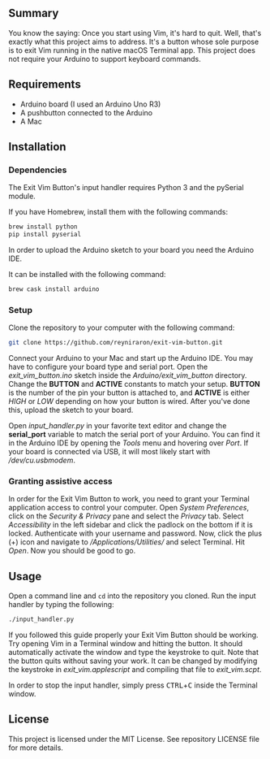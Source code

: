 ## Summary
You know the saying: Once you start using Vim, it's hard to quit. Well, that's exactly what this project aims to address. It's a button whose sole purpose is to exit Vim running in the native macOS Terminal app. This project does not require your Arduino to support keyboard commands.

## Requirements
* Arduino board (I used an Arduino Uno R3)
* A pushbutton connected to the Arduino
* A Mac

## Installation
### Dependencies
The Exit Vim Button's input handler requires Python 3 and the pySerial module.

If you have Homebrew, install them with the following commands:
```bash
brew install python
pip install pyserial
```

In order to upload the Arduino sketch to your board you need the Arduino IDE.

It can be installed with the following command:
```bash
brew cask install arduino
```

### Setup
Clone the repository to your computer with the following command:
```bash
git clone https://github.com/reyniraron/exit-vim-button.git
```

Connect your Arduino to your Mac and start up the Arduino IDE. You may have to configure your board type and serial port. Open the *exit_vim_button.ino* sketch inside the *Arduino/exit_vim_button* directory. Change the **BUTTON** and **ACTIVE** constants to match your setup. **BUTTON** is the number of the pin your button is attached to, and **ACTIVE** is either *HIGH* or *LOW* depending on how your button is wired. After you've done this, upload the sketch to your board.

Open *input_handler.py* in your favorite text editor and change the **serial_port** variable to match the serial port of your Arduino. You can find it in the Arduino IDE by opening the *Tools* menu and hovering over *Port*. If your board is connected via USB, it will most likely start with */dev/cu.usbmodem*.

### Granting assistive access
In order for the Exit Vim Button to work, you need to grant your Terminal application access to control your computer. Open *System Preferences*, click on the *Security & Privacy* pane and select the *Privacy* tab. Select *Accessibility* in the left sidebar and click the padlock on the bottom if it is locked. Authenticate with your username and password. Now, click the plus (+) icon and navigate to */Applications/Utilities/* and select Terminal. Hit *Open*. Now you should be good to go.

## Usage
Open a command line and `cd` into the repository you cloned. Run the input handler by typing the following:
```bash
./input_handler.py
```

If you followed this guide properly your Exit Vim Button should be working. Try opening Vim in a Terminal window and hitting the button. It should automatically activate the window and type the keystroke to quit. Note that the button quits without saving your work. It can be changed by modifying the keystroke in *exit_vim.applescript* and compiling that file to *exit_vim.scpt*.

In order to stop the input handler, simply press <kbd>CTRL</kbd>+<kbd>C</kbd> inside the Terminal window.

## License
This project is licensed under the MIT License. See repository LICENSE file for more details.
